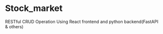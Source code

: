 # Stock_market
RESTful CRUD Operation Using React frontend and python backend(FastAPI &amp; others)
